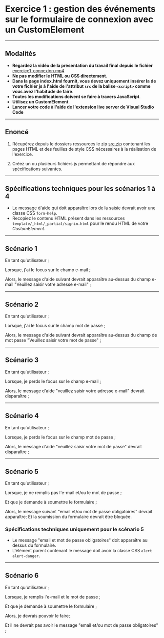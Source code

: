 # Exercice 1 : gestion des événements sur le formulaire de connexion avec un CustomElement

---

## Modalités

- **Regardez la vidéo de la présentation du travail final depuis le fichier** [exercice1-connexion.mp4](../ressources/videos/exercice1-connexion.mp4)
- **Ne pas modifier le HTML ou CSS directement**.
- **Dans la page index.html fournit, vous devez uniquement insérer la de votre fichier js à l'aide de l'attribut `src` de la balise `<script>` comme vous avez l'habitude de faire**.
- **Toutes les modifications doivent se faire à travers JavaScript**.
- **Utilisez un CustomElement**.
- **Lancer votre code à l'aide de l'extension live server de Visual Studio Code**

---

## Enoncé

1. Récupérez depuis le dossiers ressources le zip [src.zip](../ressources/src.zip) contenant les pages HTML et des feuilles de style CSS nécessaires à la réalisation de l'exercice.

2. Créez un ou plusieurs fichiers js permettant de répondre aux spécifications suivantes.

---


## Spécifications techniques pour les scénarios 1 à 4

- Le message d'aide qui doit apparaître lors de la saisie devrait avoir une classe CSS `form-help`.
- Recopiez le contenu HTML présent dans les ressources `template/_html/_partial/signin.html` pour le rendu HTML de votre *CustomElement*.

---

## Scénario 1

En tant qu'utilisateur ;

Lorsque, j'ai le focus sur le champ e-mail ;

Alors, le message d'aide suivant devrait apparaître au-dessus du champ e-mail "Veuillez saisir votre adresse e-mail" ;

---

## Scénario 2

En tant qu'utilisateur ;

Lorsque, j'ai le focus sur le champ mot de passe ;

Alors, le message d'aide suivant devrait apparaître au-dessus du champ de mot passe "Veuillez saisir votre mot de passe" ;

---

## Scénario 3

En tant qu'utilisateur ;

Lorsque, je perds le focus sur le champ e-mail ;

Alors, le message d'aide "veuillez saisir votre adresse e-mail" devrait disparaître ;

---

## Scénario 4

En tant qu'utilisateur ;

Lorsque, je perds le focus sur le champ mot de passe ;

Alors, le message d'aide "veuillez saisir votre mot de passe" devrait disparaître ;

---

## Scénario 5

En tant qu'utilisateur ;

Lorsque, je ne remplis pas l'e-mail et/ou le mot de passe ;

Et que je demande à soumettre le formulaire ;

Alors, le message suivant "email et/ou mot de passe obligatoires" devrait apparaître;
Et la soumission du formulaire devrait être bloquée.


### Spécifications techniques uniquement pour le scénario 5

- Le message "email et mot de passe obligatoires" doit apparaître au dessus du formulaire.
- L'élément parent contenant le message doit avoir la classe CSS `alert alert-danger`.

---

## Scénario 6

En tant qu'utilisateur ;

Lorsque, je remplis l'e-mail et le mot de passe ;

Et que je demande à soumettre le formulaire ;

Alors, je devrais pouvoir le faire;

Et il ne devrait pas avoir le message "email et/ou mot de passe obligatoires" ;

